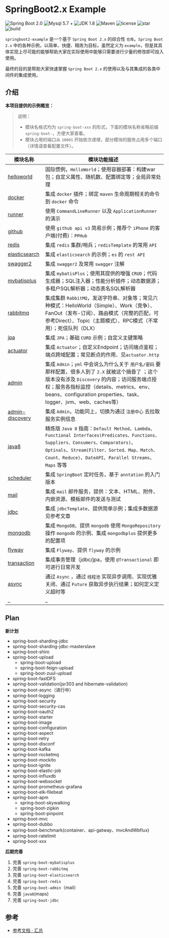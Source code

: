 # SpringBoot2.x Example

![Spring Boot 2.0](https://img.shields.io/badge/Spring%20Boot-2.0-brightgreen.svg)
![Mysql 5.7 +](https://img.shields.io/badge/Mysql-5.7+-blue.svg)
![JDK 1.8](https://img.shields.io/badge/JDK-1.8-brightgreen.svg)
![Maven](https://img.shields.io/badge/Maven-3.5.0-yellowgreen.svg)
![license](https://img.shields.io/github/license/rexlin600/springboot2-example)
![star](https://img.shields.io/github/stars/rexlin600/springboot2-example?style=social)
![build](https://img.shields.io/travis/rexlin600/springboot2-example/master)

`springboot2-example` 是一个基于 `Spring Boot 2.x` 的综合性 `仓库`。`Spring Boot 2.x` 中的各种示例，以简单、快捷、精炼为目标，虽然定义为 `example`，但是其具体实现上尽可能的能够帮助大家在实际使用中能够只需要进行少量的修改即可投入使用。

最终的目的是帮助大家快速掌握 `Spring Boot 2.x` 的使用以及与其集成的各类中间件的集成使用。


## 介绍

**本项目提供的示例概览：**

> 说明：
> - 模块名格式均为 `spring-boot-xxx` 的形式，下面的模块名称省略前缀 `spring-boot-`，方便大家查看。
> - 模块占用的端口从 `10001` 开始依次递增，部分模块的服务占用多个端口（详情请查看配置文件）。

| 模块名称 | 模块功能描述 | 
| --- | --- |
| [helloworld](https://github.com/rexlin600/springboot2-examplespringboot2-example/tree/master/spring-boot-helloworld) | 国际惯例，`HelloWorld`；使用容器部署：构建war包；自定义属性、随机数、配置绑定等；全局异常处理 |
| [docker](https://github.com/rexlin600/springboot2-example/tree/master/spring-boot-docker) | 集成 `docker` 插件；绑定 `maven` 生命周期相关的命令到 `docker` 命令 |
| [runner](https://github.com/rexlin600/springboot2-example/tree/master/spring-boot-runner) | 使用 `CommandLineRunner` 以及 `ApplicationRunner` 的演示 |
| [github](https://github.com/rexlin600/springboot2-example/tree/master/spring-boot-github) | 使用 `github api v3` 简易示例；推荐个 `iPhone` 的客户端(付费)：`PPHub`  |
| [redis](https://github.com/rexlin600/springboot2-example/tree/master/spring-boot-redis) | 集成 `redis` 集群/哨兵；`redisTemplate` 的常用 `API` |
| [elasticsearch](https://github.com/rexlin600/springboot2-example/tree/master/spring-boot-elasticsearch) | 集成 `elasticsearch` 的示例；`es` 的 `rest API` |
| [swagger2](https://github.com/rexlin600/springboot2-example/tree/master/spring-boot-swagger2) | 集成 `swagger2` 及常用 `swagger` 注解 |
| [mybatisplus](https://github.com/rexlin600/springboot2-example/tree/master/spring-boot-mybatisplus) | 集成 `mybatisPlus`；使用其提供的增强 `CRUD`；代码生成器；SQL注入器；性能分析插件；动态数据源；多租户SQL解析器；动态表名SQL解析器 |
| [rabbitmq](https://github.com/rexlin600/springboot2-example/tree/master/spring-boot-rabbitmq) | 集成集群 `RabbitMQ`，发送字符串、对象等；常见六种模式：HelloWorld（Simple）、Work（竞争）、FanOut（发布-订阅）、路由模式（完整的匹配，可参考Direct）、Topic（主题模式）、RPC模式（不常用）；死信队列（DLX） |
| [jpa](https://github.com/rexlin600/springboot2-example/tree/master/spring-boot-jpa) | 集成 `JPA`；基础 `CURD` 示例；自定义主键策略 |
| [actuator](https://github.com/rexlin600/springboot2-example/tree/master/spring-boot-actuator) | 集成 `Actuator`；自定义Endpoint；访问端点鉴权；端点跨域配置；常见断点的作用、见`actuator.http` |
| [admin](https://github.com/rexlin600/springboot2-example/tree/master/spring-boot-admin) | 集成 `Admin`；`yml` 中会说么为什么关于 `用户名/密码` 要那样配置，很多人到了 `2.X` 就被这个搞昏了 ；这个版本没有涉及 `Discovery` 的内容；访问服务端点授权；服务各指标监控（details、metrics、env、beans、configuration properties、task、logger、jvm、web、caches等） |
| [admin-discovery](https://github.com/rexlin600/springboot2-example/tree/master/spring-boot-admin-discovery) | 集成 `Admin`，功能同上，切换为通过 `注册中心` 去拉取服务实例信息 |
| [java8](https://github.com/rexlin600/springboot2-example/tree/master/spring-boot-java8) | 精炼版 `Java 8` 指南：`Default Method`、`Lambda`、`Functional Interfaces(Predicates、Functions、Suppliers、Consumers、Comparators)`、`Optinals`、`Stream(Filter、Sorted、Map、Match、Count、Reduce)`、`DateAPI`、`Parallel Streams`、`Maps` 等等 |
| [scheduler](https://github.com/rexlin600/springboot2-example/tree/master/spring-boot-scheduler) | 集成 `SpringBoot` 定时任务，基于 `anntation` 的入门版本 |
| [mail](https://github.com/rexlin600/springboot2-example/tree/master/spring-boot-mail) | 集成 `mail` 邮件服务，提供：文本、HTML、附件、内嵌资源、模板邮件的发送与测试 |
| [jdbc](https://github.com/rexlin600/springboot2-example/tree/master/spring-boot-jdbc) | 集成 `jdbcTemplate`、提供简单示例；集成多数据源见参考文章 |
| [mongodb](https://github.com/rexlin600/springboot2-example/tree/master/spring-boot-mongodb) | 集成 `MongoDB`、提供 `mongodb` 使用 `MongoRepository` 操作 `mongodb` 的示例、集成 `mongodbplus` 提供更多的配置项 |
| [flyway](https://github.com/rexlin600/springboot2-example/tree/master/spring-boot-flyway) | 集成 `Flyway`、提供 `flyway` 的示例 |
| [transaction](https://github.com/rexlin600/springboot2-example/tree/master/spring-boot-transaction) | 集成事务管理（jdbc/jpa，使用 `@Transactional` 即可进行日常开发 |
| [async](https://github.com/rexlin600/springboot2-example/tree/master/spring-boot-async) | 通过 `Async` ，通过 `线程池` 实现异步调用、实现优雅关闭、通过 `Future` 获取异步执行结果；如何定义定义超时等 |
| _ | _ |


## Plan

**新计划**

* spring-boot-sharding-jdbc
* spring-boot-sharding-jdbc-masterslave
* spring-boot-shiro
* spring-boot-upload
  * spring-boot-upload
  * spring-boot-feign-upload
  * spring-boot-zuul-upload
* spring-boot-fastDFS
* spring-boot-validation(jsr303 and hibernate-validation)
* spring-boot-async（进行中）
* spring-boot-logging
* spring-boot-security
* spring-boot-security-cas
* spring-boot-oauth2
* spring-boot-starter
* spring-boot-image
* spring-boot-configuration
* spring-boot-aspect
* spring-boot-retry
* spring-boot-disconf
* spring-boot-kafka
* spring-boot-rocketmq
* spring-boot-mockito
* spring-boot-ignite
* spring-boot-elastic-job
* spring-boot-influxdb
* spring-boot-websocket
* spring-boot-prometheus-grafana
* spring-boot-elk-filebeat
* spring-boot-apm
  * spring-boot-skywalking
  * spring-boot-zipkin
  * spring-boot-pinpoint
* spring-boot-mvc
* spring-boot-dubbo
* spring-boot-benchmark(container、api-gatway、mvcAndWbflux)
* spring-boot-ratelimit
* spring-boot-xxx
 

**后期完善**

1. 完善 `spring-boot-mybatisplus`
2. 完善 `spring-boot-rabbitmq`
3. 完善 `spring-boot-elasticsearch`
4. 完善 `spring-boot-redis`
5. 完善 `spring-boot-admin`（mail）
6. 完善 `java8`(maps)
7. 完善 `spring-boot-jdbc`


## 参考

- [参考文档 · 汇总](https://github.com/rexlin600/springboot2-example/blob/master/docs/reference.md)